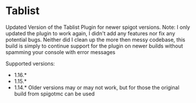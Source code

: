# Tablist
Updated Version of the Tablist Plugin for newer spigot versions. Note: I only updated the plugin to work again, I didn't add any
features nor fix any potential bugs. Neither did I clean up the more then messy codebase, this build is simply to continue support for
the plugin on newer builds without spamming your console with error messages

Supported versions:
* 1.16.*
* 1.15.*
* 1.14.*
Older versions may or may not work, but for those the original build from spigotmc can be used